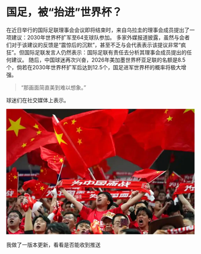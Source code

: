 # 国足，被“抬进”世界杯？

在近日举行的国际足联理事会会议即将结束时，来自乌拉圭的理事会成员提出了一项建议：2030年世界杯扩军至64支球队参加。
多家外媒报道披露，虽然与会者们对于该建议的反馈是“震惊后的沉默”，甚至不乏与会代表表示该提议非常“疯狂”。但国际足联发言人仍然表示：国际足联有责任去分析其理事会成员提出的任何建议。
随后，中国球迷再次兴奋，2026年美加墨世界杯亚足联的名额是8.5个，倘若在2030年世界杯扩军后达到12.5个，国足进军世界杯的概率将极大增强。

> “那画面简直美到难以想象。”

球迷们在社交媒体上表示。

![国足被抬进世界杯](https://raw.githubusercontent.com/naughtyJun/book/refs/heads/main/1/1.webp)


我做了一版本更新，看看是否能收到推送






